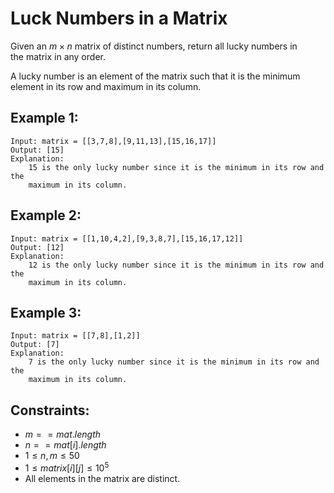 # Luck Numbers in a Matrix

Given an $m \times n$ matrix of distinct numbers, return all lucky numbers in  
the matrix in any order.

A lucky number is an element of the matrix such that it is the minimum  
element in its row and maximum in its column.

 

## Example 1:

    Input: matrix = [[3,7,8],[9,11,13],[15,16,17]]
    Output: [15]
    Explanation: 
        15 is the only lucky number since it is the minimum in its row and the 
        maximum in its column.

## Example 2:

    Input: matrix = [[1,10,4,2],[9,3,8,7],[15,16,17,12]]
    Output: [12]
    Explanation: 
        12 is the only lucky number since it is the minimum in its row and the 
        maximum in its column.

## Example 3:

    Input: matrix = [[7,8],[1,2]]
    Output: [7]
    Explanation: 
        7 is the only lucky number since it is the minimum in its row and the
        maximum in its column.

 

## Constraints:

* $m == mat.length$
* $n == mat[i].length$
* $1 \le n, m \le 50$
* $1 \le matrix[i][j] \le 10^5$
* All elements in the matrix are distinct.

